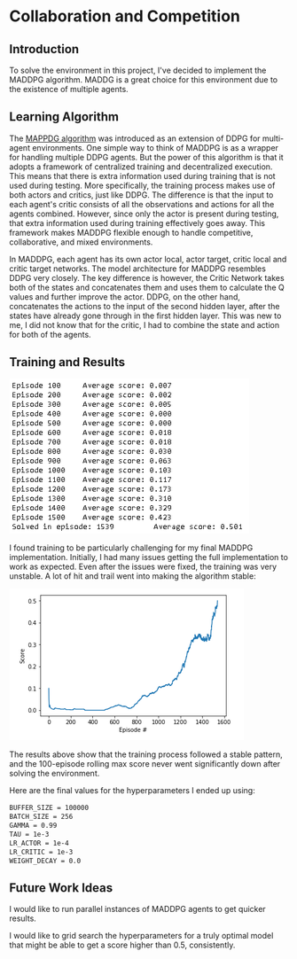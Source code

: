 # Collaboration and Competition 

## Introduction

To solve the environment in this project, I've decided to implement the MADDPG algorithm. MADDG is a great choice for this environment due to the existence of multiple agents.


## Learning Algorithm

The [MAPPDG algorithm](https://arxiv.org/pdf/1706.02275.pdf) was introduced as an extension of DDPG for multi-agent environments. One simple way to think of MADDPG is as a wrapper for handling multiple DDPG agents. But the power of this algorithm is that it adopts a framework of centralized training and decentralized execution. This means that there is extra information used during training that is not used during testing. More specifically, the training process makes use of both actors and critics, just like DDPG. The difference is that the input to each agent's critic consists of all the observations and actions for all the agents combined. However, since only the actor is present during testing, that extra information used during training effectively goes away. This framework makes MADDPG flexible enough to handle competitive, collaborative, and mixed environments.


In MADDPG, each agent has its own actor local, actor target, critic local and critic target networks. The model architecture for MADDPG resembles DDPG very closely. The key difference is however, the Critic Network takes both of the states and concatenates them and uses them to calculate the Q values and further improve the actor. DDPG, on the other hand, concatenates the actions to the input of the second hidden layer, after the states have already gone through in the first hidden layer. This was new to me, I did not know that for the critic, I had to combine the state and action for both of the agents.

## Training and Results

![Training Results](https://github.com/abheesht17/Tennis-Udacity-Deep-Reinforcement-Learning/blob/master/Media/training.PNG)

I found training to be particularly challenging for my final MADDPG implementation. Initially, I had many issues getting the full implementation to work as expected. Even after the issues were fixed, the training was very unstable. A lot of hit and trail went into making the algorithm stable:

![MADDPG Plot of Rewards](https://github.com/abheesht17/Tennis-Udacity-Deep-Reinforcement-Learning/blob/master/Media/plot.PNG)

The results above show that the training process followed a stable pattern, and the 100-episode rolling max score never went significantly down after solving the environment.

Here are the final values for the hyperparameters I ended up using:

```
BUFFER_SIZE = 100000
BATCH_SIZE = 256
GAMMA = 0.99
TAU = 1e-3
LR_ACTOR = 1e-4
LR_CRITIC = 1e-3
WEIGHT_DECAY = 0.0
```
## Future Work Ideas

I would like to run parallel instances of MADDPG agents to get quicker results. 

I would like to grid search the hyperparameters for a truly optimal model that might be able to get a score higher than 0.5, consistently.

